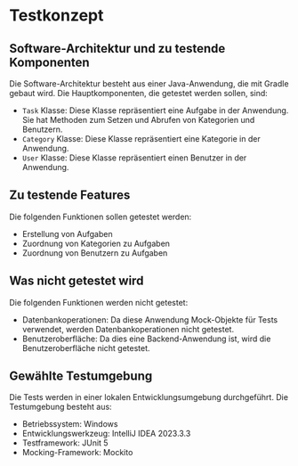 # Testkonzept

## Software-Architektur und zu testende Komponenten

Die Software-Architektur besteht aus einer Java-Anwendung, die mit Gradle gebaut wird. Die Hauptkomponenten, die getestet werden sollen, sind:

- `Task` Klasse: Diese Klasse repräsentiert eine Aufgabe in der Anwendung. Sie hat Methoden zum Setzen und Abrufen von Kategorien und Benutzern.
- `Category` Klasse: Diese Klasse repräsentiert eine Kategorie in der Anwendung.
- `User` Klasse: Diese Klasse repräsentiert einen Benutzer in der Anwendung.

## Zu testende Features

Die folgenden Funktionen sollen getestet werden:

- Erstellung von Aufgaben
- Zuordnung von Kategorien zu Aufgaben
- Zuordnung von Benutzern zu Aufgaben

## Was nicht getestet wird

Die folgenden Funktionen werden nicht getestet:

- Datenbankoperationen: Da diese Anwendung Mock-Objekte für Tests verwendet, werden Datenbankoperationen nicht getestet.
- Benutzeroberfläche: Da dies eine Backend-Anwendung ist, wird die Benutzeroberfläche nicht getestet.

## Gewählte Testumgebung

Die Tests werden in einer lokalen Entwicklungsumgebung durchgeführt. Die Testumgebung besteht aus:

- Betriebssystem: Windows
- Entwicklungswerkzeug: IntelliJ IDEA 2023.3.3
- Testframework: JUnit 5
- Mocking-Framework: Mockito